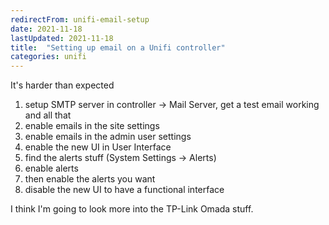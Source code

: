 ```yaml
---
redirectFrom: unifi-email-setup
date: 2021-11-18
lastUpdated: 2021-11-18
title:  "Setting up email on a Unifi controller"
categories: unifi
---
```


It's harder than expected



1. setup SMTP server in controller -> Mail Server, get a test email working and all that
2. enable emails in the site settings
3. enable emails in the admin user settings
4. enable the new UI in User Interface
5. find the alerts stuff (System Settings -> Alerts)
6. enable alerts
7. then enable the alerts you want
8. disable the new UI to have a functional interface


I think I'm going to look more into the TP-Link Omada stuff.
